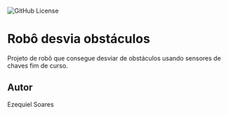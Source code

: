 ![GitHub License](https://img.shields.io/github/license/Ezequielsds/robo-desvia?style=for-the-badge)

# Robô desvia obstáculos 
Projeto de robô que consegue desviar de obstáculos usando sensores de chaves fim de curso.
## Autor
Ezequiel Soares 
